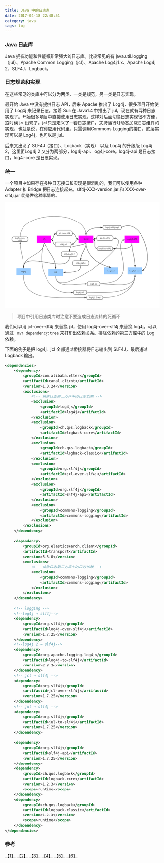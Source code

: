 ```yaml
---
title: Java 中的日志库
date: 2017-04-18 22:48:51
category: java
tags: log
---
```

### Java 日志库
Java 拥有功能和性能都非常强大的日志库。比较常见的有 java.util.logging（jul）、Apache Common Logging（jcl）、Apache Log4j 1.x、Apache Log4j 2、SLF4J、Logback。

### 日志规范和实现
在这些常见的类库中可以分为两类，一类是规范，另一类是日志实现。  

最开始 Java 中没有提供日志 API，后来 Apache 推出了 Log4j，很多项目开始使用了 Log4j 来记录日志。接着 Sun 在 Java1.4 中推出了 jul。现在就有两种日志实现了。开始很多项目中直接使用日志实现，这样对后面切换日志实现很不方便，这时候 jcl 出现了。jcl 只是定义了一套日志接口，支持运行时动态加载日志组件的实现，也就是说，在你应用代码里，只需调用Commons Logging的接口，底层实现可以是 Log4j，也可以是 jul。

后来又出现了 SLF4J（接口）、Logback（实现） 以及 Log4j 的升级版 Log4j 2，这里面Log4j 2 又分为两部分，log4j-api、log4j-core。log4j-api 是日志接口，log4j-core 是日志实现。

### 统一
一个项目中如果存在多种日志接口和实现是很混乱的，我们可以使用各种 Adapter 和 Bridge 把日志连接起来。slf4j-XXX-version.jar 和 XXX-over-slf4j.jar 就是做这种事情的。

![](/images/v2-57092397ff9d7a69d359856ef19e769d_r.png)
> 项目中引用日志类库时注意不要造成日志流转的死循环

我们可以用 jcl-over-slf4j 来替换 jcl，使用 log4j-over-slf4j 来替换 log4j。可以通过 ` mvn dependency:tree` 来打印出依赖关系。排除依赖的第三方库中的 Log  依赖。

下面的例子是把 log4j、jcl 全部通过桥接器将日志输出到 SLF4J，最后通过 Logback 输出。
``` xml
<dependencies>
    <dependency>
        <groupId>com.alibaba.otter</groupId>
        <artifactId>canal.client</artifactId>
        <version>1.0.24</version>
        <exclusions>
            <!-- 排除日志第三方库中的日志依赖 -->
            <exclusion>
                <groupId>log4j</groupId>
                <artifactId>log4j</artifactId>
            </exclusion>
            <exclusion>
                <groupId>ch.qos.logback</groupId>
                <artifactId>logback-core</artifactId>
            </exclusion>
            <exclusion>
                <groupId>ch.qos.logback</groupId>
                <artifactId>logback-classic</artifactId>
            </exclusion>
            <exclusion>
                <groupId>org.slf4j</groupId>
                <artifactId>jcl-over-slf4j</artifactId>
            </exclusion>
            <exclusion>
                <groupId>org.slf4j</groupId>
                <artifactId>slf4j-api</artifactId>
            </exclusion>
            <exclusion>
                <groupId>commons-logging</groupId>
                <artifactId>commons-logging</artifactId>
            </exclusion>
        </exclusions>
    </dependency>

    <dependency>
        <groupId>org.elasticsearch.client</groupId>
        <artifactId>transport</artifactId>
        <version>5.3.0</version>
        <exclusions>
            <!-- 排除日志第三方库中的日志依赖 -->
            <exclusion>
                <groupId>commons-logging</groupId>
                <artifactId>commons-logging</artifactId>
            </exclusion>
        </exclusions>
    </dependency>

    <!-- logging -->
    <!--log4j → slf4j-->
    <dependency>
        <groupId>org.slf4j</groupId>
        <artifactId>log4j-over-slf4j</artifactId>
        <version>1.7.25</version>
    </dependency>
    <!--log4j 2 → slf4j-->
    <dependency>
        <groupId>org.apache.logging.log4j</groupId>
        <artifactId>log4j-to-slf4j</artifactId>
        <version>2.8.2</version>
    </dependency>
    <!-- jcl → slf4j -->
    <dependency>
        <groupId>org.slf4j</groupId>
        <artifactId>jcl-over-slf4j</artifactId>
        <version>1.7.25</version>
    </dependency>
    <!-- jul → slf4j -->
    <dependency>
        <groupId>org.slf4j</groupId>
        <artifactId>jul-to-slf4j</artifactId>
        <version>1.7.25</version>
    </dependency>

    <dependency>
        <groupId>org.slf4j</groupId>
        <artifactId>slf4j-api</artifactId>
        <version>1.7.25</version>
    </dependency>
    <dependency>
        <groupId>ch.qos.logback</groupId>
        <artifactId>logback-core</artifactId>
        <version>1.2.3</version>
        <scope>runtime</scope>
    </dependency>
    <dependency>
        <groupId>ch.qos.logback</groupId>
        <artifactId>logback-classic</artifactId>
        <version>1.2.3</version>
        <scope>runtime</scope>
    </dependency>
</dependencies>
```

### 参考
[【1】](http://www.infoq.com/cn/articles/things-of-java-log-performance) [【2】](http://blog.csdn.net/yycdaizi/article/details/8276265) [【3】](http://leonmau.blog.51cto.com/2202260/808763) [【4】](https://zhuanlan.zhihu.com/p/24272450) [【5】](https://zhuanlan.zhihu.com/p/24275518) [【6】](http://www.cnblogs.com/chenhongliang/p/5312517.html)
